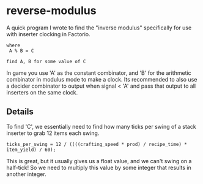 # reverse-modulus

A quick program I wrote to find the "inverse modulus" specifically for use with inserter clocking in Factorio.

```#Markdown
where
 A % B = C

find A, B for some value of C
```

In game you use 'A' as the constant combinator, and 'B' for the arithmetic combinator in modulus mode to make a clock. Its recommended to also use a decider combinator to output when signal < 'A' and pass that output to all inserters on the same clock.

## Details

To find 'C', we essentially need to find how many ticks per swing of a stack inserter to grab 12 items each swing.

```#Markdown
ticks_per_swing = 12 / ((((crafting_speed * prod) / recipe_time) * item_yield) / 60);
```

This is great, but it usually gives us a float value, and we can't swing on a half-tick! So we need to multiply this value by some integer that results in another integer.